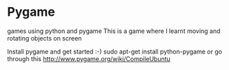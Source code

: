 # Pygame
games using python and pygame
This is a game where I learnt moving and rotating objects on screen

Install pygame and get started :-)
sudo apt-get install python-pygame
or go through this
http://www.pygame.org/wiki/CompileUbuntu



